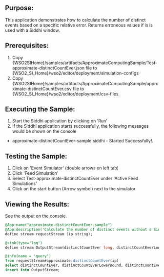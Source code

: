 
## Purpose:
This application demonstrates how to calculate the number of distinct events based on a specific relative error. Returns erroneous values if is is used with a Siddhi window.

## Prerequisites:
1) Copy {WSO2SIHome}/samples/artifacts/ApproximateComputingSample/Test-approximate-distinctCountEver.json file to {WSO2_SI_Home}/wso2/editor/deployment/simulation-configs
2) Copy {WSO2SIHome}/samples/artifacts/ApproximateComputingSample/approximate-distinctCountEver.csv file to {WSO2_SI_Home}/wso2/editor/deployment/csv-files.

## Executing the Sample:
1) Start the Siddhi application by clicking on 'Run'
2) If the Siddhi application starts successfully, the following messages would be shown on the console
* approximate-distinctCountEver-sample.siddhi - Started Successfully!.

## Testing the Sample:
1) Click on 'Event Simulator' (double arrows on left tab)
2) Click 'Feed Simulation'
3) Select Test-approximate-distinctCountEver under 'Active Feed Simulations'
4) Click on the start button (Arrow symbol) next to the simulator

## Viewing the Results:
See the output on the console.

```sql
@App:name("approximate-distinctCountEver-sample")
@App:description('Calculate the number of distinct events without a Siddhi window.')
define stream requestStream (ip string);

@sink(type='log')
define stream OutputStream(distinctCountEver long, distinctCountEverLowerBound long, distinctCountEverUpperBound long);

@info(name = 'query')
from requestStream#approximate:distinctCountEver(ip)
select distinctCountEver, distinctCountEverLowerBound, distinctCountEverUpperBound
insert into OutputStream;
```